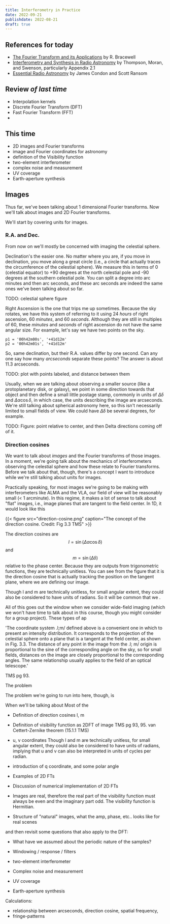 ```yaml
---
title: Interferometry in Practice
date: 2022-09-21
publishdate: 2022-08-21
draft: true
---
```


## References for today

* [The Fourier Transform and its Applications](https://catalog.libraries.psu.edu/catalog/2010095) by R. Bracewell
* [Interferometry and Synthesis in Radio Astronomy](https://catalog.libraries.psu.edu/catalog/20789467) by Thompson, Moran, and Swenson, particularly Appendix 2.1
* [Essential Radio Astronomy](https://www.cv.nrao.edu/~sransom/web/xxx.html) by James Condon and Scott Ransom


## Review *of last time*

* Interpolation kernels
* Discrete Fourier Transform (DFT)
* Fast Fourier Transform (FFT)
* 

## This time

* 2D images and Fourier transforms
* image and Fourier coordinates for astronomy 
* definition of the Visibility function
* two-element interferometer
* complex noise and measurement
* UV coverage
* Earth-aperture synthesis

## Images

Thus far, we've been talking about 1 dimensional Fourier transforms. Now we'll talk about images and 2D Fourier transforms. 

We'll start by covering units for images. 


### R.A. and Dec.

From now on we'll mostly be concerned with imaging the celestial sphere. 

Declination's the easier one. No matter where you are, if you move in declination, you move along a great circle (i.e., a circle that actually traces the circumference of the celestial sphere). We measure this in terms of 0 (celestial equator) to +90 degrees at the north celestial pole and -90 degrees at the southern celestial pole. You can split a degree into arc minutes and then arc seconds, and these arc seconds are indeed the same ones we've been talking about so far. 

TODO: celestial sphere figure

Right Ascension is the one that trips me up sometimes. Because the sky rotates, we have this system of referring to it using 24 *hours* of right ascension, 60 *minutes*, and 60 *seconds*. Although they are still in multiples of 60, these *minutes* and *seconds* of right ascension do not have the same angular size. For example, let's say we have two points on the sky. 

    p1 = '00h42m00s', '+41d12m'
    p2 = '00h42m01s', '+41d12m'

So, same declination, but their R.A. values differ by one second. Can any one say how many *arcseconds* separate these points? The answer is about 11.3 arcseconds.

TODO: plot with points labeled, and distance between them

Usually, when we are talking about observing a smaller source (like a protoplanetary disk, or galaxy), we point in some direction towards that object and then define a small little postage stamp, commonly in units of $\Delta \delta$ and $\Delta \alpha \cos \delta$, in which case, the units describing the image are arcseconds. We're still talking about spherical astronomy here, so this isn't necessarily limited to small fields of view. We could have $\Delta \delta$ be several degrees, for example. 

TODO: Figure: point relative to center, and then Delta directions coming off of it.

### Direction cosines

We want to talk about *images* and the Fourier transforms of those images. In a moment, we're going talk about the mechanics of interferometers observing the celestial sphere and how these relate to Fourier transforms. Before we talk about that, though, there's a concept I want to introduce while we're still talking about units for images.

Practically speaking, for most images we're going to be making with interferometers like ALMA and the VLA, our field of view will be reasonably small (< 1 arcminute). In this regime, it makes a lot of sense to talk about "flat" images, i.e., image planes that are tangent to the field center. In 1D, it would look like this

{{< figure src="direction-cosine.png" caption="The concept of the direction cosine. Credit: Fig 3.3 TMS" >}}

The direction cosines are
$$
l = \sin(\Delta \alpha \cos \delta) 
$$
and 
$$
m = \sin(\Delta \delta)
$$
relative to the phase center. Because they are outputs from trigonometric functions, they are technically unitless. You can see from the figure that it is the direction cosine that is actually tracking the position on the tangent plane, where we are defining our image.

Though l and m are technically unitless, for small angular extent, they could also be considered to have units of radians. So it will be common that we . 

All of this goes out the window when we consider wide-field imaging (which we won't have time to talk about in this course, though you might consider for a group project). These types of ap



'The coordinate system .l;m/ defined above is a convenient one in which to present an intensity distribution. It corresponds to the projection of the celestial sphere onto a plane that is a tangent at the field center, as shown in Fig. 3.3. The distance of any point in the image from the .l; m/ origin is proportional to the sine of the corresponding angle on the sky, so for small fields, distances on the image are closely proportional to the corresponding angles. The same relationship usually applies to the field of an optical telescope.'

TMS pg 93.

The problem




The problem we're going to run into here, though, is 




When we'll be talking about Most of the 

* Definition of direction cosines l, m
* Definition of visibility function as 2DFT of image
TMS pg 93, 95.
van Cettert-Zernike theorem (15.1.1 TMS)

* u, v coordinates
Though l and m are technically unitless, for small angular extent, they could also be considered to have units of radians, implying that u and v can also be interpreted in units of cycles per radian.


* introduction of q coordinate, and some polar angle

* Examples of 2D FTs
* Discussion of numerical implementation of 2D FTs
* Images are real, therefore the real part of the visibility function must always be even and the imaginary part odd. The visibility function is Hermitian.
* Structure of "natural" images, what the amp, phase, etc.. looks like for real scenes

and then revisit some questions that also apply to the DFT:

* What have we assumed about the periodic nature of the samples?
* Windowing / response / filters


* two-element interferometer
* Complex noise and measurement
* UV coverage
* Earth-aperture synthesis

Calculations:

* relationship between arcseconds, direction cosine, spatial frequency,
* fringe-patterns

